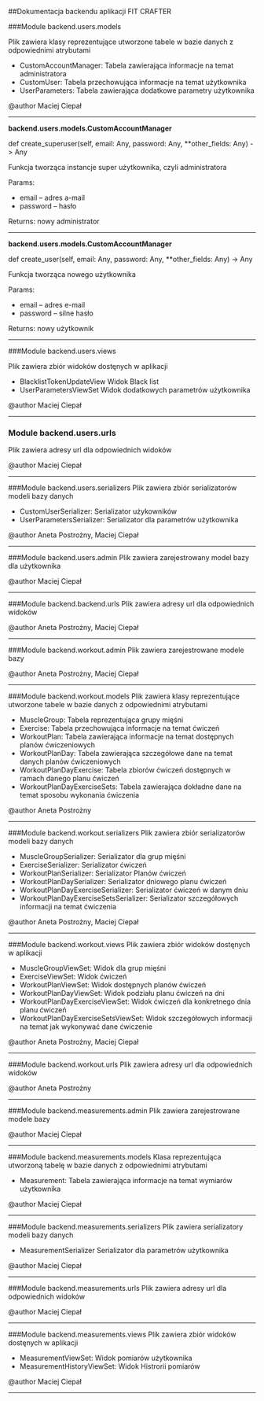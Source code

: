 ##Dokumentacja backendu aplikacji FIT CRAFTER

###Module backend.users.models

Plik zawiera klasy reprezentujące utworzone tabele w bazie danych z odpowiednimi atrybutami  
- CustomAccountManager: Tabela zawierająca informacje na temat administratora 
- CustomUser: Tabela przechowująca informacje na temat użytkownika 
- UserParameters: Tabela zawierająca dodatkowe parametry użytkownika  

@author Maciej Ciepał

---
**backend.users.models.CustomAccountManager** 

def create_superuser(self,
                     email: Any,
                     password: Any,
                     **other_fields: Any) -> Any

Funkcja tworząca instancje super użytkownika, czyli administratora

Params:
- email – adres a-mail
- password – hasło

Returns: nowy administrator

---
**backend.users.models.CustomAccountManager** 

def create_user(self,
                email: Any,
                password: Any,
                **other_fields: Any) -> Any

Funkcja tworząca nowego użytkownika

Params:
- email – adres e-mail
- password – silne hasło

Returns: nowy użytkownik

---
###Module backend.users.views

Plik zawiera zbiór widoków dostęnych w aplikacji  
- BlacklistTokenUpdateView Widok Black list 
- UserParametersViewSet Widok dodatkowych parametrów użytkownika  

@author Maciej Ciepał

---
### Module backend.users.urls
Plik zawiera adresy url dla odpowiednich widoków

@author Maciej Ciepał

---
###Module backend.users.serializers
Plik zawiera zbiór serializatorów modeli bazy danych  
- CustomUserSerializer: Serializator użykowników 
- UserParametersSerializer: Serializator dla parametrów użytkownika  

@author Aneta Postrożny, Maciej Ciepał

---
###Module backend.users.admin
Plik zawiera zarejestrowany model bazy dla użytkownika  

@author Maciej Ciepał

---
###Module backend.backend.urls
Plik zawiera adresy url dla odpowiednich widoków  

@author Aneta Postrożny, Maciej Ciepał

---
###Module backend.workout.admin
Plik zawiera zarejestrowane modele bazy  

@author Aneta Postrożny, Maciej Ciepał

---
###Module backend.workout.models
Plik zawiera klasy reprezentujące utworzone tabele w bazie danych z odpowiednimi atrybutami  
- MuscleGroup: Tabela reprezentująca grupy mięśni 
- Exercise: Tabela przechowująca informacje na temat ćwiczeń 
- WorkoutPlan: Tabela zawierająca informacje na temat dostępnych planów ćwiczeniowych 
- WorkoutPlanDay: Tabela zawierająca szczegółowe dane na temat danych planów ćwiczeniowych 
- WorkoutPlanDayExercise: Tabela zbiorów ćwiczeń dostępnych w ramach danego planu ćwiczeń 
- WorkoutPlanDayExerciseSets: Tabela zawierająca dokładne dane na temat sposobu wykonania ćwiczenia  

@author Aneta Postrożny

---
###Module backend.workout.serializers
Plik zawiera zbiór serializatorów modeli bazy danych  
- MuscleGroupSerializer: Serializator dla grup mięśni 
- ExerciseSerializer: Serializator ćwiczeń 
- WorkoutPlanSerializer: Serializator Planów ćwiczeń 
- WorkoutPlanDaySerializer: Serializator dniowego planu ćwiczeń 
- WorkoutPlanDayExerciseSerializer: Serializator ćwiczeń w danym dniu 
- WorkoutPlanDayExerciseSetsSerializer: Serializator szczegółowych informacji na temat ćwiczenia  

@author Aneta Postrożny, Maciej Ciepał

---
###Module backend.workout.views
Plik zawiera zbiór widoków dostęnych w aplikacji  
- MuscleGroupViewSet: Widok dla grup mięśni 
- ExerciseViewSet: Widok ćwiczeń 
- WorkoutPlanViewSet: Widok dostępnych planów ćwiczeń 
- WorkoutPlanDayViewSet: Widok podziału planu ćwiczeń na dni 
- WorkoutPlanDayExerciseViewSet: Widok ćwiczeń dla konkretnego dnia planu ćwiczeń 
- WorkoutPlanDayExerciseSetsViewSet: Widok szczegółowych informacji na temat jak wykonywać dane ćwiczenie  

@author Aneta Postrożny, Maciej Ciepał

---
###Module backend.workout.urls
Plik zawiera adresy url dla odpowiednich widoków  

@author Aneta Postrożny

---
###Module backend.measurements.admin
Plik zawiera zarejestrowane modele bazy  

@author Maciej Ciepał

---
###Module backend.measurements.models
Klasa reprezentująca utworzoną tabelę w bazie danych z odpowiednimi atrybutami  
- Measurement: Tabela zawierająca informacje na temat wymiarów użytkownika  

@author Maciej Ciepał

---
###Module backend.measurements.serializers
Plik zawiera serializatory modeli bazy danych  
- MeasurementSerializer Serializator dla parametrów użytkownika  

@author Maciej Ciepał

---
###Module backend.measurements.urls
Plik zawiera adresy url dla odpowiednich widoków  

@author Maciej Ciepał

---
###Module backend.measurements.views
Plik zawiera zbiór widoków dostęnych w aplikacji  
- MeasurementViewSet: Widok pomiarów użytkownika 
- MeasurementHistoryViewSet: Widok Histrorii pomiarów  

@author Maciej Ciepał

---